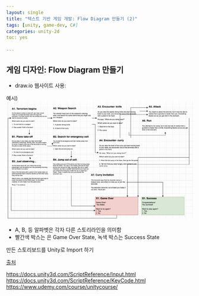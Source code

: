 ```yaml
---
layout: single
title: "텍스트 기반 게임 개발: Flow Diagram 만들기 (2)"
tags: [unity, game-dev, C#]
categories: unity-2d
toc: yes

---
```


## 게임 디자인: Flow Diagram 만들기

- draw.io 웹사이트 사용:

예시) ![image-20210806142206118](/assets/images/image-20210806142206118.png)

- A, B, 등 알파벳은 각자 다른 스토리라인을 의미함
- 빨간색 박스는 은 Game Over State, 녹색 박스는 Success State

만든 스토리보드를 Unity로 Import 하기

<u>출처</u>

https://docs.unity3d.com/ScriptReference/Input.html
https://docs.unity3d.com/ScriptReference/KeyCode.html
https://www.udemy.com/course/unitycourse/



